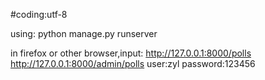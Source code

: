 #coding:utf-8

using:
     python manage.py runserver

in firefox or other browser,input:
http://127.0.0.1:8000/polls
http://127.0.0.1:8000/admin/polls user:zyl password:123456
